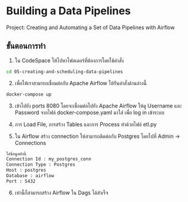 # Building a Data Pipelines
Project: Creating and Automating a Set of Data Pipelines with Airflow

## ขั้นตอนการทำ
1. ใน CodeSpace ให้ไปหาโฟลเดอร์ที่ต้องการโดยใช้คำสั่ง 
```sh
cd 05-creating-and-scheduling-data-pipelines
```
2. เพื่อให้เราสามารถเชื่อมต่อกับ Apache Airflow ให้รันคำสั่งด้านล่างนี้
```sh
docker-compose up
```
3. เข้าไปยัง ports 8080 โดยจะเชื่อมต่อไปยัง Apache Airflow ให้ดู Username และ Password จากไฟล์ docker-compose.yaml มาใส่ เพื่อ log in เข้าระบบ

4. การ Load File, การสร้าง Tables และการ Process ทำด้วยไฟล์ etl.py 

5. ใน Airflow สร้าง connection ให้สามารถติดต่อกับ Postgres โดยไปที่  Admin -> Connections
```sh
ใส่ข้อมูลดังนี้
Connection Id : my_postgres_conn
Connection Type : Postgres
Host : postgres
Database : airflow
Port : 5432
```
6. เท่านี้ก็สามารถสร้าง Airflow ใน Dags ได้สำเร็จ
